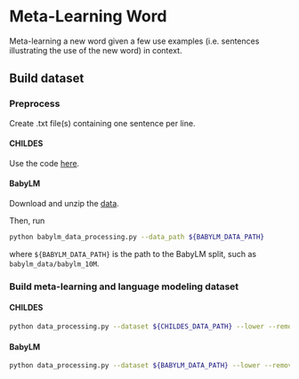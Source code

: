 # Meta-Learning Word

Meta-learning a new word given a few use examples (i.e. sentences illustrating the use of the new word) in context.

## Build dataset

### Preprocess

Create .txt file(s) containing one sentence per line.

#### CHILDES

Use the code [here](https://github.com/wwt17/lm-povstim-with-childes/tree/master/data/CHILDES).

#### BabyLM

Download and unzip the [data](https://github.com/babylm/babylm.github.io/raw/main/babylm_data.zip).

Then, run
```bash
python babylm_data_processing.py --data_path ${BABYLM_DATA_PATH}
```
where `${BABYLM_DATA_PATH}` is the path to the BabyLM split, such as `babylm_data/babylm_10M`.

### Build meta-learning and language modeling dataset

#### CHILDES

```bash
python data_processing.py --dataset ${CHILDES_DATA_PATH} --lower --remove_sents_less_than_n_words 1 --plot_word_frequency --plot_pos --min_n_examples 5 --max_freq 200 --seed 0 --word_use_data_dir word_use_data
```

#### BabyLM

```bash
python data_processing.py --dataset ${BABYLM_DATA_PATH} --lower --remove_sents_less_than_n_words 1 --remove_sents_longer_than_n_tokens 70 --plot_word_frequency --plot_pos --min_n_examples 5 --max_freq 15 --seed 0 --word_use_data_dir word_use_data
```